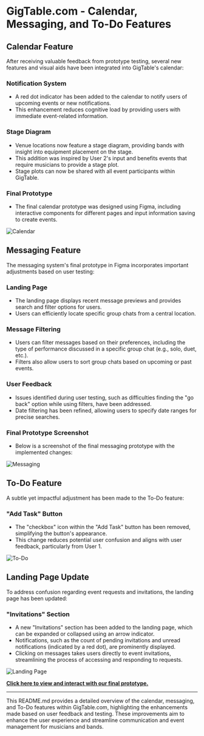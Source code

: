 # GigTable.com - Calendar, Messaging, and To-Do Features

## Calendar Feature

After receiving valuable feedback from prototype testing, several new features and visual aids have been integrated into GigTable's calendar:

### Notification System
- A red dot indicator has been added to the calendar to notify users of upcoming events or new notifications.
- This enhancement reduces cognitive load by providing users with immediate event-related information.

### Stage Diagram
- Venue locations now feature a stage diagram, providing bands with insight into equipment placement on the stage.
- This addition was inspired by User 2's input and benefits events that require musicians to provide a stage plot.
- Stage plots can now be shared with all event participants within GigTable.

### Final Prototype
- The final calendar prototype was designed using Figma, including interactive components for different pages and input information saving to create events.

![Calendar](figures/image1-2.png)

## Messaging Feature

The messaging system's final prototype in Figma incorporates important adjustments based on user testing:

### Landing Page
- The landing page displays recent message previews and provides search and filter options for users.
- Users can efficiently locate specific group chats from a central location.

### Message Filtering
- Users can filter messages based on their preferences, including the type of performance discussed in a specific group chat (e.g., solo, duet, etc.).
- Filters also allow users to sort group chats based on upcoming or past events.

### User Feedback
- Issues identified during user testing, such as difficulties finding the "go back" option while using filters, have been addressed.
- Date filtering has been refined, allowing users to specify date ranges for precise searches.

### Final Prototype Screenshot
- Below is a screenshot of the final messaging prototype with the implemented changes:

![Messaging](figures/messsage.png)

## To-Do Feature

A subtle yet impactful adjustment has been made to the To-Do feature:

### "Add Task" Button
- The "checkbox" icon within the "Add Task" button has been removed, simplifying the button's appearance.
- This change reduces potential user confusion and aligns with user feedback, particularly from User 1.

![To-Do](figures/image3.png)

## Landing Page Update

To address confusion regarding event requests and invitations, the landing page has been updated:

### "Invitations" Section
- A new "Invitations" section has been added to the landing page, which can be expanded or collapsed using an arrow indicator.
- Notifications, such as the count of pending invitations and unread notifications (indicated by a red dot), are prominently displayed.
- Clicking on messages takes users directly to event invitations, streamlining the process of accessing and responding to requests.

![Landing Page](figures/image4-5.png)

**[Click here to view and interact with our final prototype.]((https://www.figma.com/proto/y5FJGzhRAOEzIQckA1z1XS/Final-Prototype?node-id=6-1162&starting-point-node-id=6%3A1162&mode=design&t=fD9sKJm1kEy24eha-1))**

---

This README.md provides a detailed overview of the calendar, messaging, and To-Do features within GigTable.com, highlighting the enhancements made based on user feedback and testing. These improvements aim to enhance the user experience and streamline communication and event management for musicians and bands.
